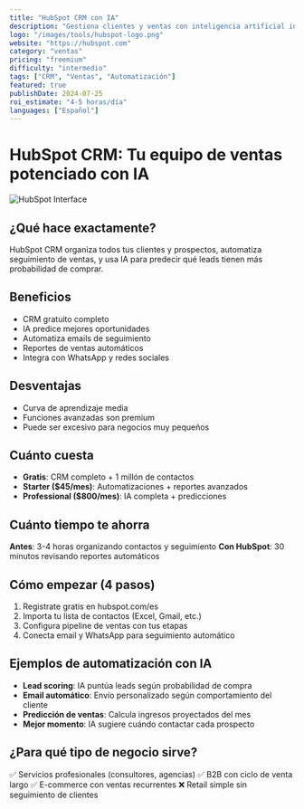 ```yaml
---
title: "HubSpot CRM con IA"
description: "Gestiona clientes y ventas con inteligencia artificial integrada"
logo: "/images/tools/hubspot-logo.png"
website: "https://hubspot.com"
category: "ventas"
pricing: "freemium"
difficulty: "intermedio"
tags: ["CRM", "Ventas", "Automatización"]
featured: true
publishDate: 2024-07-25
roi_estimate: "4-5 horas/día"
languages: ["Español"]
---
```


# HubSpot CRM: Tu equipo de ventas potenciado con IA

![HubSpot Interface](/images/herramientas/hubspot-logo.jpg)

## ¿Qué hace exactamente?
HubSpot CRM organiza todos tus clientes y prospectos, automatiza seguimiento de ventas, y usa IA para predecir qué leads tienen más probabilidad de comprar.

## Beneficios
- CRM gratuito completo
- IA predice mejores oportunidades
- Automatiza emails de seguimiento
- Reportes de ventas automáticos
- Integra con WhatsApp y redes sociales

## Desventajas
- Curva de aprendizaje media
- Funciones avanzadas son premium
- Puede ser excesivo para negocios muy pequeños

## Cuánto cuesta
- **Gratis**: CRM completo + 1 millón de contactos
- **Starter ($45/mes)**: Automatizaciones + reportes avanzados
- **Professional ($800/mes)**: IA completa + predicciones

## Cuánto tiempo te ahorra
**Antes**: 3-4 horas organizando contactos y seguimiento
**Con HubSpot**: 30 minutos revisando reportes automáticos

## Cómo empezar (4 pasos)
1. Registrate gratis en hubspot.com/es
2. Importa tu lista de contactos (Excel, Gmail, etc.)
3. Configura pipeline de ventas con tus etapas
4. Conecta email y WhatsApp para seguimiento automático

## Ejemplos de automatización con IA
- **Lead scoring**: IA puntúa leads según probabilidad de compra
- **Email automático**: Envío personalizado según comportamiento del cliente
- **Predicción de ventas**: Calcula ingresos proyectados del mes
- **Mejor momento**: IA sugiere cuándo contactar cada prospecto

## ¿Para qué tipo de negocio sirve?
✅ Servicios profesionales (consultores, agencias)
✅ B2B con ciclo de venta largo
✅ E-commerce con ventas recurrentes
❌ Retail simple sin seguimiento de clientes